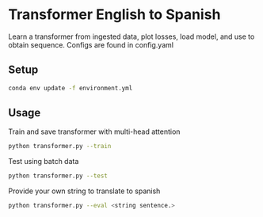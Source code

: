 # Transformer English to Spanish
Learn a transformer from ingested data, plot losses, load model, 
and use to obtain sequence. Configs are found in config.yaml

## Setup

```bash
conda env update -f environment.yml
```

## Usage

Train and save transformer with multi-head attention
```bash
python transformer.py --train
```

Test using batch data
```bash
python transformer.py --test
```
Provide your own string to translate to spanish
```bash
python transformer.py --eval <string sentence.>
```